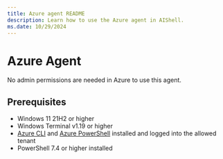 ```yaml
---
title: Azure agent README
description: Learn how to use the Azure agent in AIShell.
ms.date: 10/29/2024
---
```

# Azure Agent

No admin permissions are needed in Azure to use this agent.

## Prerequisites

- Windows 11 21H2 or higher
- Windows Terminal v1.19  or higher
- [Azure CLI][01] and [Azure PowerShell][02] installed and logged into the allowed tenant
- PowerShell 7.4 or higher installed

<!-- TO DO
- Is there any configuration required?
-->

<!-- link references -->
[01]: /cli/azure/install-azure-cli
[02]: /powershell/azure/install-azps-windows
